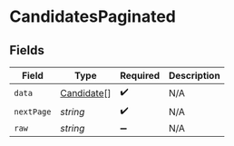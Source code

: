 # CandidatesPaginated


## Fields

| Field                                           | Type                                            | Required                                        | Description                                     |
| ----------------------------------------------- | ----------------------------------------------- | ----------------------------------------------- | ----------------------------------------------- |
| `data`                                          | [Candidate](../../models/shared/candidate.md)[] | :heavy_check_mark:                              | N/A                                             |
| `nextPage`                                      | *string*                                        | :heavy_check_mark:                              | N/A                                             |
| `raw`                                           | *string*                                        | :heavy_minus_sign:                              | N/A                                             |